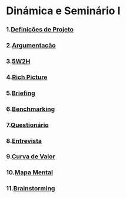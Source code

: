 # Dinámica e Seminário I


### 1.[Definições de Projeto](docs/DS/dinamica-e-seminario-1/DefinicoesDeProjeto.md)
### 2.[Argumentação](docs/DS/dinamica-e-seminario-1/Argumentacao.md)
### 3.[5W2H](docs/DS/dinamica-e-seminario-1/5W2H.md)
### 4.[Rich Picture](docs/DS/dinamica-e-seminario-1/RichPicture.md)
### 5.[Briefing](docs/DS/dinamica-e-seminario-1/Briefing.md)
### 6.[Benchmarking](docs/DS/dinamica-e-seminario-1/Benchmarking.md)
### 7.[Questionário](docs/DS/dinamica-e-seminario-1/AnaliseQuestionario.md)
### 8.[Entrevista](docs/DS/dinamica-e-seminario-1/Entrevista.md)
### 9.[Curva de Valor](docs/DS/dinamica-e-seminario-1/CurvadeValor.md)
### 10.[Mapa Mental](docs/DS/dinamica-e-seminario-1/MapaMental.md)
### 11.[Brainstorming](docs/DS/dinamica-e-seminario-1/Brainstorming.md)
